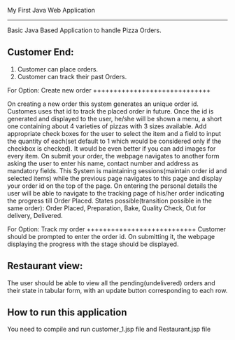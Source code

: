 My First Java Web Application
______________________________



Basic Java Based Application to handle Pizza Orders.


Customer End:
---------------
1) Customer can place orders.
2) Customer can track their past Orders.


For Option: Create new order
+++++++++++++++++++++++++++++

On creating a new order this system generates an unique order id. Customes uses that id to
track the placed order in future.
Once the id is generated and displayed to the user, he/she will be shown a menu, a
short one containing about 4 varieties of pizzas with 3 sizes available. Add appropriate check
boxes for the user to select the item and a field to input the quantity of each(set default to 1
which would be considered only if the checkbox is checked). It would be even better if you
can add images for every item.
On submit your order, the webpage navigates to another form asking the user to enter
his name, contact number and address as mandatory fields.
This System is maintaining sessions(maintain order id and selected items) while the previous page
navigates to this page and display your order id on the top of the page.
On entering the personal details the user will be able to navigate to the tracking page of
his/her order indicating the progress till Order Placed.
States possible(transition possible in the same order): Order Placed, Preparation, Bake,
Quality Check, Out for delivery, Delivered.

For Option: Track my order
+++++++++++++++++++++++++++
Customer should be prompted to enter the order id. On submitting it, the webpage
displaying the progress with the stage should be displayed.


Restaurant view:
----------------------------
The user should be able to view all the pending(undelivered) orders and their state in
tabular form, with an update button corresponding to each row.




How to run this application
--------------------------
You need to compile and run customer_1.jsp file and Restaurant.jsp file

